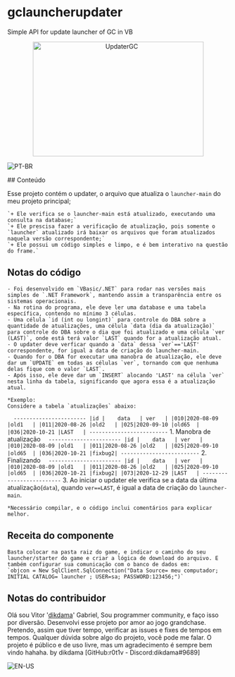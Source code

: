 # gclauncherupdater
Simple API for update launcher of GC in VB

<p align="center">
    <img alt="UpdaterGC" src="updaterlogo.png" width="388" height="260" />
</p>
<p>
<p align="left">
  	<img alt="PT-BR" src="" />
</p>
## Conteúdo

Esse projeto contém o updater, o arquivo que atualiza o `launcher-main` do meu projeto principal;

	`+ Ele verifica se o launcher-main está atualizado, executando uma consulta na database;`
	`+ Ele prescisa fazer a verificação de atualização, pois somente o `launcher` atualizado irá baixar os arquivos que foram atualizados naquela versão correspondente;`
	`+ Ele possui um código simples e limpo, e é bem interativo na questão do frame.`

## Notas do código

	- Foi desenvolvido em `VBasic/.NET` para rodar nas versões mais simples de `.NET Framework`, mantendo assim a transparência entre os sistemas operacionais.
	- Na rotina do programa, ele deve ler uma database e uma tabela específica, contendo no mínimo 3 células.
	- Uma célula `id (int ou longint)` para controle do DBA sobre a quantidade de atualizações, uma célula `data (dia da atualização)` para controle do DBA sobre o dia que foi atualizado e uma célula `ver (LAST)`, onde está terá valor `LAST` quando for a atualização atual.
	- O updater deve verficar quando a `data` dessa `ver`=='LAST' correspondente, for igual a data de criação do launcher-main.
	- Quando for o DBA for executar uma manobra de atualização, ele deve dar um `UPDATE` em todas as células `ver`, tornando com que nenhuma delas fique com o valor `LAST`.
	- Após isso, ele deve dar um `INSERT` alocando 'LAST' na célula `ver` nesta linha da tabela, significando que agora essa é a atualização atual.
	
	*Exemplo:
	Considere a tabela `atualizações` abaixo:
`	-----------------------
	|id |	 data 	| ver 	|
	|010|2020-08-09 |old1	|
	|011|2020-08-26 |old2	|
	|025|2020-09-10	|old65	|
	|036|2020-10-21	|LAST	|
	-------------------------
`
	1. Manobra de atualização 
`	-----------------------
	|id |	 data 	| ver 	|
	|010|2020-08-09 |old1	|
	|011|2020-08-26 |old2	|
	|025|2020-09-10	|old65	|
	|036|2020-10-21	|fixbug2|
	-------------------------
`
	2. Finalizando
`	-----------------------
	|id |	 data 	| ver 	|
	|010|2020-08-09 |old1	|
	|011|2020-08-26 |old2	|
	|025|2020-09-10	|old65	|
	|036|2020-10-21	|fixbug2|
	|073|2020-12-29 |LAST	|
	-------------------------
`
	3. Ao iniciar o updater ele verifica se a data da última atualização(`data`), quando `ver==LAST`, é igual a data de criação do `launcher-main`.

	*Necessário compilar, e o código inclui comentários para explicar melhor.


## Receita do componente

	Basta colocar na pasta raiz do game, e indicar o caminho do seu launcher/starter do game e criar a lógica de download do arquivo. E também configurar sua comunicação com o banco de dados em:
	`objcon = New SqlClient.SqlConnection("Data Source= meu computador; INITIAL CATALOG= launcher ; USER=sa; PASSWORD:123456;")`

## Notas do contribuidor

Olá sou Vitor '[dikdama](linkdogithub.com)' Gabriel,
Sou programmer community, e faço isso por diversão.
Desenvolvi esse projeto por amor ao jogo grandchase. 
Pretendo, assim que tiver tempo, verificar as issues e fixes de tempos em tempos.
Qualquer dúvida sobre algo do projeto, você pode me falar.
O projeto é público e de uso livre, mas um agradecimento é sempre bem vindo hahaha.
by dikdama [GitHub:r0t1v - Discord:dikdama#9689]

<p align="left">
  	<img alt="EN-US" src="" />
</p>